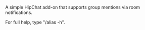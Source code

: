 A simple HipChat add-on that supports group mentions via room notifications.

For full help, type "/alias -h".

